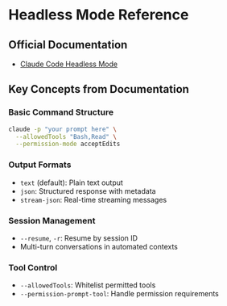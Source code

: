 # Headless Mode Reference

## Official Documentation
- [Claude Code Headless Mode](https://docs.claude.com/en/docs/claude-code/headless.md)

## Key Concepts from Documentation

### Basic Command Structure
```bash
claude -p "your prompt here" \
  --allowedTools "Bash,Read" \
  --permission-mode acceptEdits
```

### Output Formats
- `text` (default): Plain text output
- `json`: Structured response with metadata
- `stream-json`: Real-time streaming messages

### Session Management
- `--resume`, `-r`: Resume by session ID
- Multi-turn conversations in automated contexts

### Tool Control
- `--allowedTools`: Whitelist permitted tools
- `--permission-prompt-tool`: Handle permission requirements
